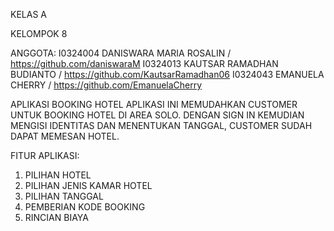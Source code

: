 KELAS A

KELOMPOK 8

ANGGOTA:
I0324004 DANISWARA MARIA ROSALIN / https://github.com/daniswaraM
I0324013 KAUTSAR RAMADHAN BUDIANTO / https://github.com/KautsarRamadhan06
I0324043 EMANUELA CHERRY / https://github.com/EmanuelaCherry

APLIKASI BOOKING HOTEL
APLIKASI INI MEMUDAHKAN CUSTOMER UNTUK BOOKING HOTEL DI AREA SOLO. DENGAN SIGN IN KEMUDIAN MENGISI IDENTITAS DAN MENENTUKAN TANGGAL, CUSTOMER SUDAH DAPAT MEMESAN HOTEL.

FITUR APLIKASI:
1. PILIHAN HOTEL
2. PILIHAN JENIS KAMAR HOTEL
3. PILIHAN TANGGAL
4. PEMBERIAN KODE BOOKING
5. RINCIAN BIAYA
